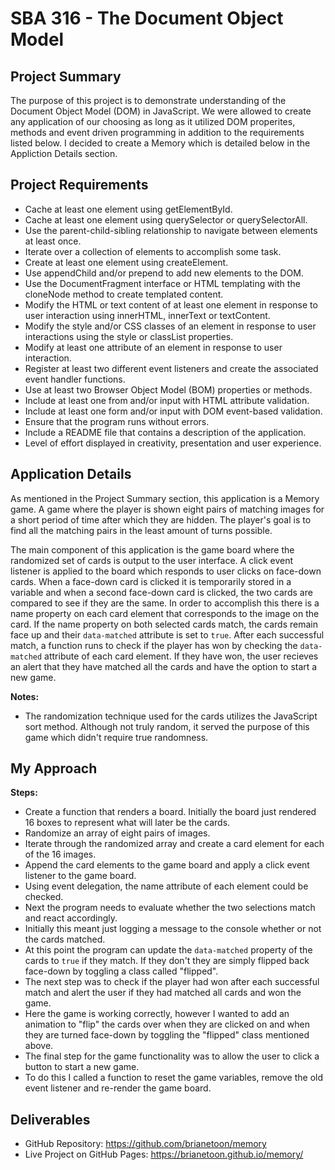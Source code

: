 # SBA 316 - The Document Object Model

## Project Summary

The purpose of this project is to demonstrate understanding of the Document Object Model (DOM) in JavaScript. We were allowed to create any application of our choosing as long as it utilized DOM properites, methods and event driven programming in addition to the requirements listed below. I decided to create a Memory which is detailed below in the Appliction Details section.

## Project Requirements

- Cache at least one element using getElementById.
- Cache at least one element using querySelector or querySelectorAll.
- Use the parent-child-sibling relationship to navigate between elements at least once.
- Iterate over a collection of elements to accomplish some task.
- Create at least one element using createElement.
- Use appendChild and/or prepend to add new elements to the DOM.
- Use the DocumentFragment interface or HTML templating with the cloneNode method to create templated content.
- Modify the HTML or text content of at least one element in response to user interaction using innerHTML, innerText or textContent.
- Modify the style and/or CSS classes of an element in response to user interactions using the style or classList properties.
- Modify at least one attribute of an element in response to user interaction.
- Register at least two different event listeners and create the associated event handler functions.
- Use at least two Browser Object Model (BOM) properties or methods.
- Include at least one from and/or input with HTML attribute validation.
- Include at least one form and/or input with DOM event-based validation.
- Ensure that the program runs without errors.
- Include a README file that contains a description of the application.
- Level of effort displayed in creativity, presentation and user experience.

## Application Details

As mentioned in the Project Summary section, this application is a Memory game. A game where the player is shown eight pairs of matching images for a short period of time after which they are hidden. The player's goal is to find all the matching pairs in the least amount of turns possible. 

The main component of this application is the game board where the randomized set of cards is output to the user interface. A click event listener is applied to the board which responds to user clicks on face-down cards. When a face-down card is clicked it is temporarily stored in a variable and when a second face-down card is clicked, the two cards are compared to see if they are the same. In order to accomplish this there is a name property on each card element that corresponds to the image on the card. If the name property on both selected cards match, the cards remain face up and their `data-matched` attribute is set to `true`. After each successful match, a function runs to check if the player has won by checking the `data-matched` attribute of each card element. If they have won, the user recieves an alert that they have matched all the cards and have the option to start a new game.

**Notes:**

- The randomization technique used for the cards utilizes the JavaScript sort method. Although not truly random, it served the purpose of this game which didn't require true randomness.

## My Approach

**Steps:**

- Create a function that renders a board. Initially the board just rendered 16 boxes to represent what will later be the cards.
- Randomize an array of eight pairs of images.
- Iterate through the randomized array and create a card element for each of the 16 images.
- Append the card elements to the game board and apply a click event listener to the game board.
- Using event delegation, the name attribute of each element could be checked.
- Next the program needs to evaluate whether the two selections match and react accordingly.
- Initially this meant just logging a message to the console whether or not the cards matched.
- At this point the program can update the `data-matched` property of the cards to `true` if they match. If they don't they are simply flipped back face-down by toggling a class called "flipped".
- The next step was to check if the player had won after each successful match and alert the user if they had matched all cards and won the game.
- Here the game is working correctly, however I wanted to add an animation to "flip" the cards over when they are clicked on and when they are turned face-down by toggling the "flipped" class mentioned above.
- The final step for the game functionality was to allow the user to click a button to start a new game.
- To do this I called a function to reset the game variables, remove the old event listener and re-render the game board.

## Deliverables

- GitHub Repository: https://github.com/brianetoon/memory
- Live Project on GitHub Pages: https://brianetoon.github.io/memory/

